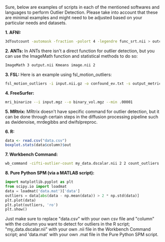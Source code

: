 Sure, below are examples of scripts in each of the mentioned softwares and languages to perform Outlier Detection. Please take into account that these are minimal examples and might need to be adjusted based on your particular needs and datasets.

**1. AFNI:**
```bash
3dToutcount -automask -fraction -polort 4 -legendre func_srt.nii > outcount.1D
```

**2. ANTs:**
In ANTs there isn't a direct function for outlier detection, but you can use the ImageMath function and statistical methods to do so:
```bash
ImageMath 3 output.nii Kmeans image.nii 2
```

**3. FSL:**
Here is an example using fsl_motion_outliers:
```bash
fsl_motion_outliers -i input.nii.gz -o confound_ev.txt -s output_metric_values.txt -p plot.png
```

**4. FreeSurfer:**
```bash
mri_binarize --i input.mgz --o binary_vol.mgz --min .00001
```

**5. MRtrix:**
MRtrix doesn't have specific command for outlier detection, but it can be done through certain steps in the diffusion processing pipeline such as dwidenoise, mrdegibbs and dwifslpreproc.

**6. R:**
```R
data <- read.csv("data.csv")
boxplot.stats(data$column)$out
```

**7. Workbench Command:**
```bash
wb_command -cifti-outlier-count my_data.dscalar.nii 2 2 count_outliers.dscalar.nii -above 1
```

**8. Pure Python SPM (via a MATLAB script):**
```python
import matplotlib.pyplot as plt
from scipy.io import loadmat
data = loadmat('data.mat')['data']
outliers = data[abs(data - np.mean(data)) > 2 * np.std(data)]
plt.plot(data)
plt.plot(outliers, 'ro')
plt.show()
```

Just make sure to replace "data.csv" with your own csv file and "column" with the column you want to detect for outliers in the R script; "my_data.dscalar.nii" with your own .nii file in the Workbench Command script; and 'data.mat' with your own .mat file in the Pure Python SPM script.